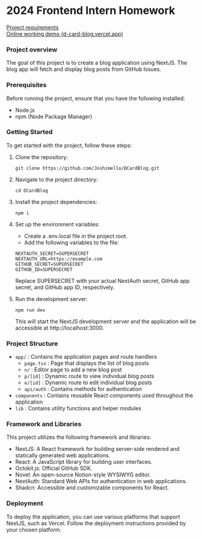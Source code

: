 # 2024 Frontend Intern Homework

[Project requirements](https://drive.google.com/file/d/1x5l_hC5c26MauhTpACwGaa2nBUDo5uad/view)  
[Online working demo (d-card-blog.vercel.app)](https://d-card-blog.vercel.app)

### Project overview
The goal of this project is to create a blog application using NextJS. The blog app will fetch and display blog posts from GitHub Issues.

### Prerequisites
Before running the project, ensure that you have the following installed:
- Node.js
- npm (Node Package Manager)

### Getting Started
To get started with the project, follow these steps:

1. Clone the repository:
    ```
    git clone https://github.com/Joshimello/DCardBlog.git
    ```

2. Navigate to the project directory:
    ```
    cd DCardBlog
    ```

3. Install the project dependencies:
    ```
    npm i
    ```

4. Set up the environment variables:
    - Create a .env.local file in the project root.
    - Add the following variables to the file:
    ```
    NEXTAUTH_SECRET=SUPERSECRET
    NEXTAUTH_URL=https://example.com
    GITHUB_SECRET=SUPERSECRET
    GITHUB_ID=SUPERSECRET
    ```
    Replace SUPERSECRET with your actual NextAuth secret, GitHub app secret, and GitHub app ID, respectively.


5. Run the development server:
    ```
    npm run dev
    ```
    This will start the NextJS development server and the application will be accessible at http://localhost:3000.

### Project Structure
- `app/` : Contains the application pages and route handlers
  - `page.tsx` : Page that displays the list of blog posts
  - `n/` : Editor page to add a new blog post
  - `p/[id]` : Dynamic route to view individual blog posts
  - `e/[id]` : Dynamic route to edit individual blog posts
  - `api/auth` : Contains methods for authentication
- `components` : Contains reusable React components used throughout the application
- `lib` : Contains utility functions and helper modules


### Framework and Libraries
This project utilizes the following framework and libraries:
- NextJS: A React framework for building server-side rendered and statically generated web applications.
- React: A JavaScript library for building user interfaces.
- Octokit.js: Official GitHub SDK.
- Novel: An open-source Notion-style WYSIWYG editor.
- NextAuth: Standard Web APIs for authentication in web applications.
- Shadcn: Accessible and customizable components for React.

### Deployment
To deploy the application, you can use various platforms that support NextJS, such as Vercel. Follow the deployment instructions provided by your chosen platform.